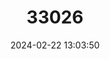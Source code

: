 ---
title: "33026"
category: "Shorea gratissima"
draft: false
date: 2024-02-22 13:03:50
languages:
  Thai: ["Khian sai"]
  Malay: ["Meranti Laut"]
  English: ["White Meranti"]
---